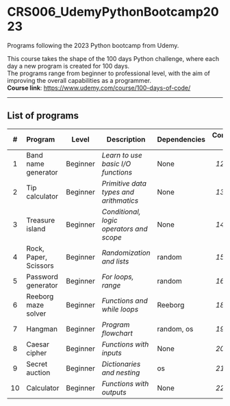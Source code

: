 # CRS006_UdemyPythonBootcamp2023
Programs following the 2023 Python bootcamp from Udemy.

This course takes the shape of the 100 days Python challenge, where each day a new program is created for 100 days.<br>
The programs range from beginner to professional level, with the aim of improving the overall capabilities as a programmer.<br>
<b>Course link</b>: https://www.udemy.com/course/100-days-of-code/

---
## List of programs
| # | Program | Level | Description | Dependencies | Completion date |
|:--:|:--------|:-----:|-------------|--------------|:---------------:|
|  1 | Band name generator | Beginner | <i>Learn to use basic I/O functions</i> | None | *12/10/23* |
|  2 | Tip calculator |  Beginner | <i>Primitive data types and arithmatics</i> | None | *13/10/23* |
|  3 | Treasure island | Beginner | <i>Conditional, logic operators and scope</i> | None | *14/10/23* |
|  4 | Rock, Paper, Scissors | Beginner | <i>Randomization and lists</i> | random | *15/10/23* |
|  5 | Password generator | Beginner | <i>For loops, range</i> | random | *16/10/23* |
|  6 | Reeborg maze solver | Beginner | <i>Functions and while loops</i> | Reeborg | *18/10/23* |
|  7 | Hangman | Beginner | <i>Program flowchart</i> | random, os | *19/10/23* |
|  8 | Caesar cipher | Beginner | <i>Functions with inputs</i> | None | *20/10/23* |
|  9 | Secret auction | Beginner | <i>Dictionaries and nesting</i> | os | *21/10/23* |
| 10 | Calculator | Beginner | <i>Functions with outputs</i> | None | *22/10/23* |
